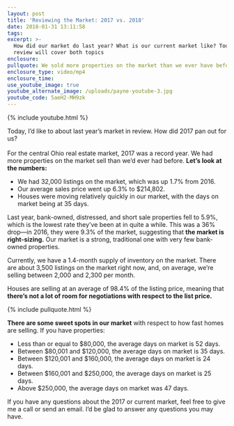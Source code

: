 ```yaml
---
layout: post
title: 'Reviewing the Market: 2017 vs. 2018'
date: 2018-01-31 13:11:58
tags:
excerpt: >-
  How did our market do last year? What is our current market like? Today, my
  review will cover both topics
enclosure:
pullquote: We sold more properties on the market than we ever have before.
enclosure_type: video/mp4
enclosure_time:
use_youtube_image: true
youtube_alternate_image: /uploads/payne-youtube-3.jpg
youtube_code: 5aeH2-MH9zk
---
```



{% include youtube.html %}

Today, I’d like to about last year’s market in review. How did 2017 pan out for us?<br><br>For the central Ohio real estate market, 2017 was a record year. We had more properties on the market sell than we’d ever had before. **Let’s look at the numbers:**

* We had 32,000 listings on the market, which was up 1.7% from 2016.
* Our average sales price went up 6.3% to $214,802.
* Houses were moving relatively quickly in our market, with the days on market being at 35 days.

Last year, bank-owned, distressed, and short sale properties fell to 5.9%, which is the lowest rate they’ve been at in quite a while. This was a 36% drop—in 2016, they were 9.3% of the market, suggesting that **the market is right-sizing.** Our market is a strong, traditional one with very few bank-owned properties.

Currently, we have a 1.4-month supply of inventory on the market. There are about 3,500 listings on the market right now, and, on average, we’re selling between 2,000 and 2,300 per month.

Houses are selling at an average of 98.4% of the listing price, meaning that **there’s not a lot of room for negotiations with respect to the list price.**

{% include pullquote.html %}

**There are some sweet spots in our market** with respect to how fast homes are selling. If you have properties:

* Less than or equal to $80,000, the average days on market is 52 days.
* Between $80,001 and $120,000, the average days on market is 35 days.
* Between $120,001 and $160,000, the average days on market is 24 days.
* Between $160,001 and $250,000, the average days on market is 25 days.
* Above $250,000, the average days on market was 47 days.

If you have any questions about the 2017 or current market, feel free to give me a call or send an email. I’d be glad to answer any questions you may have.